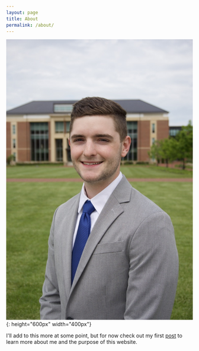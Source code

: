 ```yaml
---
layout: page
title: About
permalink: /about/
---
```


![andrew_mann_headshot](/assets/headshot.jpeg){: height="600px" width="400px"}

I'll add to this more at some point, but for now check out my first [post](https://andy-mann.github.io/introduction/2021/01/06/initial-post.html) to learn more about me and the purpose of this website.